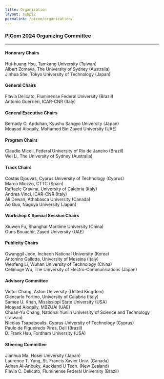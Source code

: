 ```yaml
---
title: Organization
layout: subpi2
permalink: /picom/organization/
---
```


<h3>PICom 2024 Organizing Committee</h3>
<hr/>

<h4>Honorary Chairs</h4>
Hui-huang Hsu, Tamkang University (Taiwan)<br>
Albert Zomaya, The University of Sydney (Australia)<br>
Jinhua She, Tokyo University of Technology (Japan)

<h4>General Chairs</h4>
Flavia Delicato, Fluminense Federal University (Brazil)<br>
Antonio Guerrieri, ICAR-CNR (Italy)

<h4>General Executive Chairs</h4>
Bernady O. Apduhan, Kyushu Sangyo University (Japan) <br>
Moayad Aloqaily, Mohamed Bin Zayed University (UAE) <br>

<h4>Program Chairs</h4>
Claudio Miceli, Federal University of Rio de Janeiro (Brazil)<br>
Wei Li, The University of Sydney (Australia)

<h4>Track Chairs</h4>
Costas Djouvas, Cyprus University of Technology (Cyprus)<br>
Marco Miozzo, CTTC (Spain)<br>
Raffaele Gravina, University of Calabria (Italy)<br>
Andrea Vinci, ICAR-CNR (Italy)<br>
Ali Dewan, Athabasca University (Canada)<br>
Ao Guo, Nagoya University (Japan)

<h4>Workshop & Special Session Chairs</h4>
Xiuwen Fu, Shanghai Maritime University (China)<br>
Ouns Bouachir, Zayed University (UAE)

<h4>Publicity Chairs</h4>
Gwanggil Jeon, Incheon National University (Korea)<br>
Antonino Galletta, University of Messina (Italy)<br>
Wenfeng Li, Wuhan University of Technology (China)<br>
Celimuge Wu, The University of Electro-Communications (Japan)

<h4>Advisory Committee</h4>
Victor Chang, Aston University (United Kingdom)<br>
Giancarlo Fortino, University of Calabria (Italy)<br>
Samee U. Khan, Mississippi State University (USA)<br>
Moayad Aloqaily, MBZUAI (UAE)<br>
Chuan-Yu Chang, National Yunlin University of Science and Technology (Taiwan)<br>
Nicolas Tsapatsoulis, Cyprus University of Technology (Cyprus)<br>
Paulo de Figueiredo Pires, Dell (Brazil)<br>
D. Frank Hsu, Fordham University (USA)

<h4>Steering Committee</h4>
Jianhua Ma, Hosei University (Japan)<br>
Laurence T. Yang, St. Francis Xavier Univ. (Canada)<br>
Adnan Al-Anbuky, Auckland U Tech. (New Zealand)<br>
Flavia C. Delicato, Fluminense Federal University (Brazil)